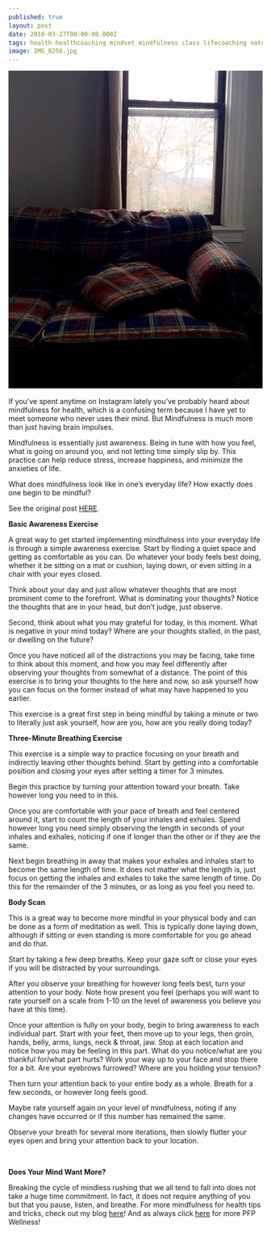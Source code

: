 ```yaml
---
published: true
layout: post
date: 2018-03-27T00:00:00.000Z
tags: health healthcoaching mindset mindfulness class lifecoaching naturalmovement life stress stressmanagement lifestyle coaching food self-improvement exercise diet nutrition chekcoach chekinstitute goals
image: IMG_8256.jpg
---
```


![IMG_8256.jpg](/content/IMG_8256.jpg)

If you’ve spent anytime on Instagram lately you’ve probably heard about mindfulness for health, which is a confusing term because I have yet to meet someone who never uses their mind. But Mindfulness is much more than just having brain impulses.

Mindfulness is essentially just awareness. Being in tune with how you feel, what is going on around you, and not letting time simply slip by. This practice can help reduce stress, increase happiness, and minimize the anxieties of life.
 
What does mindfulness look like in one’s everyday life? How exactly does one begin to be mindful?


See the original post [HERE](https://www.pittsburghfitnessproject.com/blog/mindfulness-for-health). 


**Basic Awareness Exercise** 

A great way to get started implementing mindfulness into your everyday life is through a simple awareness exercise. Start by finding a quiet space and getting as comfortable as you can. Do whatever your body feels best doing, whether it be sitting on a mat or cushion, laying down, or even sitting in a chair with your eyes closed.

Think about your day and just allow whatever thoughts that are most prominent come to the forefront. What is dominating your thoughts? Notice the thoughts that are in your head, but don’t judge, just observe.

Second, think about what you may grateful for today, in this moment. What is negative in your mind today? Where are your thoughts stalled, in the past, or dwelling on the future?

Once you have noticed all of the distractions you may be facing, take time to think about this moment, and how you may feel differently after observing your thoughts from somewhat of a distance. The point of this exercise is to bring your thoughts to the here and now, so ask yourself how you can focus on the former instead of what may have happened to you earlier.

This exercise is a great first step in being mindful by taking a minute or two to literally just ask yourself, how are you, how are you really doing today?
 
**Three-Minute Breathing Exercise** 

This exercise is a simple way to practice focusing on your breath and indirectly leaving other thoughts behind. Start by getting into a comfortable position and closing your eyes after setting a timer for 3 minutes.

Begin this practice by turning your attention toward your breath. Take however long you need to in this.

Once you are comfortable with your pace of breath and feel centered around it, start to count the length of your inhales and exhales. Spend however long you need simply observing the length in seconds of your inhales and exhales, noticing if one if longer than the other or if they are the same.

Next begin breathing in away that makes your exhales and inhales start to become the same length of time. It does not matter what the length is, just focus on getting the inhales and exhales to take the same length of time. Do this for the remainder of the 3 minutes, or as long as you feel you need to.
 
**Body Scan** 

This is a great way to become more mindful in your physical body and can be done as a form of meditation as well. This is typically done laying down, although if sitting or even standing is more comfortable for you go ahead and do that.

Start by taking a few deep breaths. Keep your gaze soft or close your eyes if you will be distracted by your surroundings.

After you observe your breathing for however long feels best, turn your attention to your body. Note how present you feel (perhaps you will want to rate yourself on a scale from 1-10 on the level of awareness you believe you have at this time).

Once your attention is fully on your body, begin to bring awareness to each individual part. Start with your feet, then move up to your legs, then groin, hands, belly, arms, lungs, neck & throat, jaw. Stop at each location and notice how you may be feeling in this part. What do you notice/what are you thankful for/what part hurts? Work your way up to your face and stop there for a bit. Are your eyebrows furrowed? Where are you holding your tension?

Then turn your attention back to your entire body as a whole. Breath for a few seconds, or however long feels good.

Maybe rate yourself again on your level of mindfulness, noting if any changes have occurred or if this number has remained the same.

Observe your breath for several more iterations, then slowly flutter your eyes open and bring your attention back to your location.

<br>
 
**Does Your Mind Want More?**

Breaking the cycle of mindless rushing that we all tend to fall into does not take a huge time commitment. In fact, it does not require anything of you but that you pause, listen, and breathe. For more mindfulness for health tips and tricks, check out my blog [here](http://edibleem.com/)! And as always click [here](https://www.pittsburghfitnessproject.com/blog) for more PFP Wellness!

